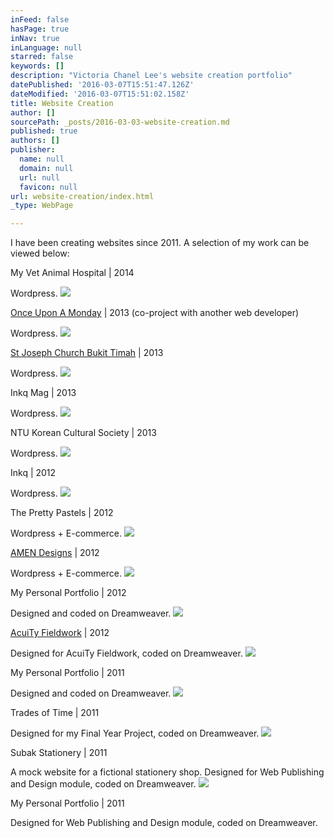 ```yaml
---
inFeed: false
hasPage: true
inNav: true
inLanguage: null
starred: false
keywords: []
description: "Victoria Chanel Lee's website creation portfolio"
datePublished: '2016-03-07T15:51:47.126Z'
dateModified: '2016-03-07T15:51:02.158Z'
title: Website Creation
author: []
sourcePath: _posts/2016-03-03-website-creation.md
published: true
authors: []
publisher:
  name: null
  domain: null
  url: null
  favicon: null
url: website-creation/index.html
_type: WebPage

---
```

I have been creating websites since 2011\. A selection of my work can be viewed below:

My Vet Animal Hospital | 2014

Wordpress.
![](https://the-grid-user-content.s3-us-west-2.amazonaws.com/a277f16b-14d9-460f-bbc2-9375e9d058fa.png)

[Once Upon A Monday][0] | 2013 (co-project with another web developer)

Wordpress.
![](https://s3-us-west-2.amazonaws.com/the-grid-img/p/1d94ff17bc59d3828b03a83aae1739613d28472c.png)

[St Joseph Church Bukit Timah][1] | 2013

Wordpress.
![](https://s3-us-west-2.amazonaws.com/the-grid-img/p/f6df009ef4400eea42383b03950455dbe6d718f6.png)

Inkq Mag | 2013

Wordpress.
![](https://s3-us-west-2.amazonaws.com/the-grid-img/p/305c0e3ccf958848e7732fb558bb8a00c712b597.png)

NTU Korean Cultural Society | 2013

Wordpress.
![](https://s3-us-west-2.amazonaws.com/the-grid-img/p/90e8845453d1557ac768df94b5d807687dee7d53.png)

Inkq | 2012

Wordpress.
![](https://s3-us-west-2.amazonaws.com/the-grid-img/p/4a1077f49389fe994903e8c83f55015dad65a438.png)

The Pretty Pastels | 2012

Wordpress + E-commerce.
![](https://s3-us-west-2.amazonaws.com/the-grid-img/p/29fa2e686f4c18cda0bfd16da56931026ed34dfb.png)

[AMEN Designs][2] | 2012

Wordpress + E-commerce.
![](https://s3-us-west-2.amazonaws.com/the-grid-img/p/09984e3e907430abee165857ddf2ee8016d780f0.jpg)

My Personal Portfolio | 2012

Designed and coded on Dreamweaver.
![](https://s3-us-west-2.amazonaws.com/the-grid-img/p/890ec18c0b5dc9a18a11d39830b51e9fe2bd23ad.png)

[AcuiTy Fieldwork][3] | 2012

Designed for AcuiTy Fieldwork, coded on Dreamweaver.
![](https://s3-us-west-2.amazonaws.com/the-grid-img/p/37ece203cce36c571c36fe9332be20d0f75dc280.png)

My Personal Portfolio | 2011

Designed and coded on Dreamweaver.
![](https://s3-us-west-2.amazonaws.com/the-grid-img/p/8474da7b9bf7739ddf73d20e4a3fa44a098de73b.png)

Trades of Time | 2011

Designed for my Final Year Project, coded on Dreamweaver.
![](https://s3-us-west-2.amazonaws.com/the-grid-img/p/a667693c54212a190fe05e6446f78bbf9b1fec4c.png)

Subak Stationery | 2011

A mock website for a fictional stationery shop. Designed for Web Publishing and Design module, coded on Dreamweaver.
![](https://s3-us-west-2.amazonaws.com/the-grid-img/p/086a6846d2c99824b4dbda639545106ac44ce005.png)

My Personal Portfolio | 2011

Designed for Web Publishing and Design module, coded on Dreamweaver.

[0]: http://www.onceuponamonday.org/
[1]: http://stjoseph-bt.org.sg/
[2]: http://www.amendesigns.com/
[3]: http://acuity-fieldwork.com/